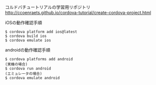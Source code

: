 コルドバチュートリアルの学習用リポジトリ
http://ccoenraets.github.io/cordova-tutorial/create-cordova-project.html


iOSの動作確認手順
```
$ cordova platform add ios@latest
$ cordova build ios
$ cordova emulate ios
```

androidの動作確認手順
```
$ cordova platforms add android
(実機の場合)
$ cordova run android
(エミュレータの場合)
$ cordova emulate android
```